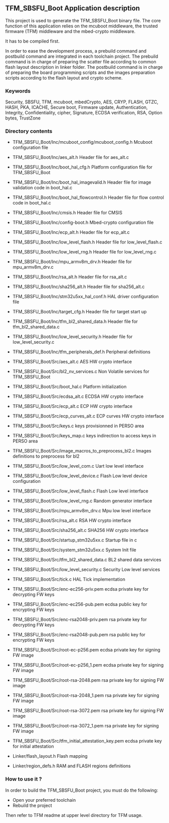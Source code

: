## <b>TFM_SBSFU_Boot Application description</b>

This project is used to generate the TFM_SBSFU_Boot binary file.
The core function of this application relies on the mcuboot middleware, the trusted
firmware (TFM) middleware and the mbed-crypto middleware.

It has to be compiled first.

In order to ease the development process, a prebuild command and postbuild command are
integrated in each toolchain project.
The prebuild command is in charge of preparing the scatter file according to common
flash layout description in linker folder.
The postbuild command is in charge of preparing the board programming scripts and
the images preparation scripts according to the flash layout and crypto scheme.

### <b>Keywords</b>

Security, SBSFU, TFM, mcuboot, mbedCrypto, AES, CRYP, FLASH, GTZC, HASH, PKA,
ICACHE, Secure boot, Firmware update, Authentication,
Integrity, Confidentiality, cipher, Signature, ECDSA verification, RSA,
Option bytes, TrustZone

### <b>Directory contents</b>

  - TFM_SBSFU_Boot/Inc/mcuboot_config/mcuboot_config.h Mcuboot configuration file
  - TFM_SBSFU_Boot/Inc/aes_alt.h                       Header file for aes_alt.c
  - TFM_SBSFU_Boot/Inc/boot_hal_cfg.h                  Platform configuration file for TFM_SBSFU_Boot
  - TFM_SBSFU_Boot/Inc/boot_hal_imagevalid.h           Header file for image validation code in boot_hal.c
  - TFM_SBSFU_Boot/Inc/boot_hal_flowcontrol.h          Header file for flow control code in boot_hal.c
  - TFM_SBSFU_Boot/Inc/cmsis.h                         Header file for CMSIS
  - TFM_SBSFU_Boot/Inc/config-boot.h                   Mbed-crypto configuration file
  - TFM_SBSFU_Boot/Inc/ecp_alt.h                       Header file for ecp_alt.c
  - TFM_SBSFU_Boot/Inc/low_level_flash.h               Header file for low_level_flash.c
  - TFM_SBSFU_Boot/Inc/low_level_rng.h                 Header file for low_level_rng.c
  - TFM_SBSFU_Boot/Inc/mpu_armv8m_drv.h                Header file for mpu_armv8m_drv.c
  - TFM_SBSFU_Boot/Inc/rsa_alt.h                       Header file for rsa_alt.c
  - TFM_SBSFU_Boot/Inc/sha256_alt.h                    Header file for sha256_alt.c
  - TFM_SBSFU_Boot/Inc/stm32u5xx_hal_conf.h            HAL driver configuration file
  - TFM_SBSFU_Boot/Inc/target_cfg.h                    Header file for target start up
  - TFM_SBSFU_Boot/Inc/tfm_bl2_shared_data.h           Header file for tfm_bl2_shared_data.c
  - TFM_SBSFU_Boot/Inc/low_level_security.h            Header file for low_level_security.c
  - TFM_SBSFU_Boot/Inc/tfm_peripherals_def.h           Peripheral definitions

  - TFM_SBSFU_Boot/Src/aes_alt.c                       AES HW crypto interface
  - TFM_SBSFU_Boot/Src/bl2_nv_services.c               Non Volatile services for TFM_SBSFU_Boot
  - TFM_SBSFU_Boot/Src/boot_hal.c                      Platform initialization
  - TFM_SBSFU_Boot/Src/ecdsa_alt.c                     ECDSA HW crypto interface
  - TFM_SBSFU_Boot/Src/ecp_alt.c                       ECP HW crypto interface
  - TFM_SBSFU_Boot/Src/ecp_curves_alt.c                ECP curves HW crypto interface
  - TFM_SBSFU_Boot/Src/keys.c                          keys provisionned in PERSO area 
  - TFM_SBSFU_Boot/Src/keys_map.c                      keys indirection to access keys in PERSO area
  - TFM_SBSFU_Boot/Src/image_macros_to_preprocess_bl2.c Images definitions to preprocess for bl2
  - TFM_SBSFU_Boot/Src/low_level_com.c                 Uart low level interface
  - TFM_SBSFU_Boot/Src/low_level_device.c              Flash Low level device configuration
  - TFM_SBSFU_Boot/Src/low_level_flash.c               Flash Low level interface
  - TFM_SBSFU_Boot/Src/low_level_rng.c                 Random generator interface
  - TFM_SBSFU_Boot/Src/mpu_armv8m_drv.c                Mpu low level interface
  - TFM_SBSFU_Boot/Src/rsa_alt.c                       RSA HW crypto interface
  - TFM_SBSFU_Boot/Src/sha256_alt.c                    SHA256 HW crypto interface
  - TFM_SBSFU_Boot/Src/startup_stm32u5xx.c             Startup file in c
  - TFM_SBSFU_Boot/Src/system_stm32u5xx.c              System Init file
  - TFM_SBSFU_Boot/Src/tfm_bl2_shared_data.c           BL2 shared data services
  - TFM_SBSFU_Boot/Src/low_level_security.c            Security Low level services
  - TFM_SBSFU_Boot/Src/tick.c                          HAL Tick implementation

  - TFM_SBSFU_Boot/Src/enc-ec256-priv.pem              ecdsa private key for decrypting FW keys
  - TFM_SBSFU_Boot/Src/enc-ec256-pub.pem               ecdsa public key for encrypting FW keys
  - TFM_SBSFU_Boot/Src/enc-rsa2048-priv.pem            rsa private key for decrypting FW keys
  - TFM_SBSFU_Boot/Src/enc-rsa2048-pub.pem             rsa public key for encrypting FW keys
  - TFM_SBSFU_Boot/Src/root-ec-p256.pem                ecdsa private key for signing FW image
  - TFM_SBSFU_Boot/Src/root-ec-p256_1.pem              ecdsa private key for signing FW image
  - TFM_SBSFU_Boot/Src/root-rsa-2048.pem               rsa private key for signing FW image
  - TFM_SBSFU_Boot/Src/root-rsa-2048_1.pem             rsa private key for signing FW image
  - TFM_SBSFU_Boot/Src/root-rsa-3072.pem               rsa private key for signing FW image
  - TFM_SBSFU_Boot/Src/root-rsa-3072_1.pem             rsa private key for signing FW image
  - TFM_SBSFU_Boot/Src/tfm_initial_attestation_key.pem ecdsa private key for initial attestation

  - Linker/flash_layout.h                          Flash mapping
  - Linker/region_defs.h                           RAM and FLASH regions definitions

### <b>How to use it ?</b>

In order to build the TFM_SBSFU_Boot project, you must do the following:
 - Open your preferred toolchain
 - Rebuild the project

Then refer to TFM readme at upper level directory for TFM usage.

